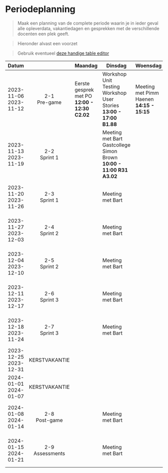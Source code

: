 # Periodeplanning

> Maak een planning van de complete periode waarin je in ieder geval alle opleverdata, vakantiedagen en gesprekken met de verschillende docenten een plek geeft.

> Hieronder alvast een voorzet

> Gebruik eventueel [deze handige table editor](https://www.tablesgenerator.com/markdown_tables)

| Datum                    |                    | Maandag                                       | Dinsdag                                                                    | Woensdag                                  | Donderdag                                                     | Vrijdag                                                                                    |
| ------------------------ | :----------------: | --------------------------------------------- | -------------------------------------------------------------------------- | ----------------------------------------- | ------------------------------------------------------------- | ------------------------------------------------------------------------------------------ |
| 2023-11-06<br>2023-11-12 |  2-1<br>Pre-game   | Eerste gesprek met PO **12:00 - 12:30 C2.02** | Workshop Unit Testing <br>Workshop User Stories<br>**13:00 - 17:00 B1.88** | Meeting met Pimm Haenen **14:15 - 15:15** | DSU met Bart **09:30 - 9:45**                                 | Sprint Planning <br> **09:45 - 10:45 C2.03** Workshop Software Guidebook **14:00 - 16:00** |
| 2023-11-13<br>2023-11-19 |  2-2<br>Sprint 1   |                                               | Meeting met Bart <br> Gastcollege Simon Brown **10:00 - 11:00 R31 A3.02**  |                                           | Meeting met Pim Haenen -- Assesment van PVA **10:00 - 11:00** |                                                                                            |
| 2023-11-20<br>2023-11-26 |  2-3<br>Sprint 1   |                                               | Meeting met Bart                                                           |                                           | Meeting met Pim Haenen **10:00 - 11:00**                      |                                                                                            |
| 2023-11-27<br>2023-12-03 |  2-4<br>Sprint 2   |                                               | Meeting met Bart                                                           |                                           | Meeting met Pim Haenen **10:00 - 11:00**                      | Tussentijdseoplevering                                                                     |
| 2023-12-04<br>2023-12-10 |  2-5<br>Sprint 2   |                                               | Meeting met Bart                                                           |                                           | Meeting met Pim Haenen **10:00 - 11:00**                      |                                                                                            |
| 2023-12-11<br>2023-12-17 |  2-6<br>Sprint 3   |                                               | Meeting met Bart                                                           |                                           | Meeting met Pim Haenen **10:00 - 11:00**                      |                                                                                            |
| 2023-12-18<br>2023-11-24 |  2-7<br>Sprint 3   |                                               | Meeting met Bart                                                           |                                           | Meeting met Pim Haenen **10:00 - 11:00**                      |                                                                                            |
| 2023-12-25<br>2023-12-31 |   KERSTVAKANTIE    |                                               |                                                                            |                                           |                                                               |                                                                                            |
| 2024-01-01<br>2024-01-07 |   KERSTVAKANTIE    |                                               |                                                                            |                                           |                                                               |                                                                                            |
| 2024-01-08<br>2024-01-14 |  2-8<br>Post-game  |                                               | Meeting met Bart                                                           |                                           | Meeting met Pim Haenen **10:00 - 11:00**                      | Eindoplevering                                                                             |
| 2024-01-15<br>2024-01-21 | 2-9<br>Assessments |                                               | Meeting met Bart                                                           |                                           | Meeting met Pim Haenen **10:00 - 11:00**                      |                                                                                            |
